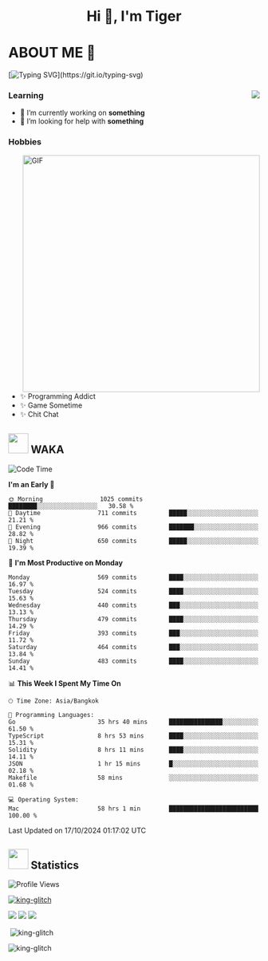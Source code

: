 <h1 align="center">Hi 👋, I'm Tiger</h1>




# ABOUT ME 💬

[![Typing SVG](https://readme-typing-svg.herokuapp.com?color=22F771&vCenter=true&lines=A+perssionate+developer+from+nowhere.)](https://git.io/typing-svg)

<div>
 <img align="right" src="https://spotify-github-profile.vercel.app/api/view?uid=12129734423&cover_image=false&theme=default&bar_color=22d016&bar_color_cover=true" />
 <h3>Learning</h3>
 
 <ul>
  <li>🔭 I’m currently working on <b>something</b></li>
  <li>🤝 I’m looking for help with <b>something</b></li>
 </ul>
 
</div>
<div>
 <h3>Hobbies</h3>
 <img align="right" height="475px"  alt="GIF" src="https://i.pinimg.com/originals/1f/b7/db/1fb7dbee557e5ed509f7517da8a84d58.gif" />
 <ul>
  <li>✨ Programming Addict</li>
  <li>✨ Game Sometime</li>
  <li>✨ Chit Chat</li>
 </ul>
 
</div>



## <img height="40" src="https://raw.githubusercontent.com/innng/innng/master/assets/kyubey.gif"/> WAKA

<!--START_SECTION:waka-->
![Code Time](http://img.shields.io/badge/Code%20Time-2%2C618%20hrs%201%20min-blue)

**I'm an Early 🐤** 

```text
🌞 Morning                1025 commits        ████████░░░░░░░░░░░░░░░░░   30.58 % 
🌆 Daytime                711 commits         █████░░░░░░░░░░░░░░░░░░░░   21.21 % 
🌃 Evening                966 commits         ███████░░░░░░░░░░░░░░░░░░   28.82 % 
🌙 Night                  650 commits         █████░░░░░░░░░░░░░░░░░░░░   19.39 % 
```
📅 **I'm Most Productive on Monday** 

```text
Monday                   569 commits         ████░░░░░░░░░░░░░░░░░░░░░   16.97 % 
Tuesday                  524 commits         ████░░░░░░░░░░░░░░░░░░░░░   15.63 % 
Wednesday                440 commits         ███░░░░░░░░░░░░░░░░░░░░░░   13.13 % 
Thursday                 479 commits         ████░░░░░░░░░░░░░░░░░░░░░   14.29 % 
Friday                   393 commits         ███░░░░░░░░░░░░░░░░░░░░░░   11.72 % 
Saturday                 464 commits         ███░░░░░░░░░░░░░░░░░░░░░░   13.84 % 
Sunday                   483 commits         ████░░░░░░░░░░░░░░░░░░░░░   14.41 % 
```


📊 **This Week I Spent My Time On** 

```text
🕑︎ Time Zone: Asia/Bangkok

💬 Programming Languages: 
Go                       35 hrs 40 mins      ███████████████░░░░░░░░░░   61.50 % 
TypeScript               8 hrs 53 mins       ████░░░░░░░░░░░░░░░░░░░░░   15.31 % 
Solidity                 8 hrs 11 mins       ████░░░░░░░░░░░░░░░░░░░░░   14.11 % 
JSON                     1 hr 15 mins        █░░░░░░░░░░░░░░░░░░░░░░░░   02.18 % 
Makefile                 58 mins             ░░░░░░░░░░░░░░░░░░░░░░░░░   01.68 % 

💻 Operating System: 
Mac                      58 hrs 1 min        █████████████████████████   100.00 % 
```


 Last Updated on 17/10/2024 01:17:02 UTC
<!--END_SECTION:waka-->
## <img height="40" src="https://raw.githubusercontent.com/innng/innng/master/assets/kyubey.gif"/> Statistics
![Profile Views](https://komarev.com/ghpvc/?username=king-glitch)  

<p align="left"> 
 <a href="https://github.com/ryo-ma/github-profile-trophy">
  <img src="https://github-profile-trophy.vercel.app/?username=king-glitch&theme=dracula" alt="king-glitch" />
 </a> </p>

![](https://github-profile-summary-cards.vercel.app/api/cards/profile-details?username=king-glitch&theme=dracula)
![](https://github-profile-summary-cards.vercel.app/api/cards/stats?username=king-glitch&theme=dracula) 
![](https://github-profile-summary-cards.vercel.app/api/cards/productive-time?username=king-glitch&theme=dracula)


<p>&nbsp;<img align="center" src="https://github-readme-stats.vercel.app/api?username=king-glitch&theme=dracula" alt="king-glitch" /></p>

<p><img align="center" src="https://github-readme-streak-stats.herokuapp.com/?user=king-glitch&theme=dracula" alt="king-glitch" /></p>

